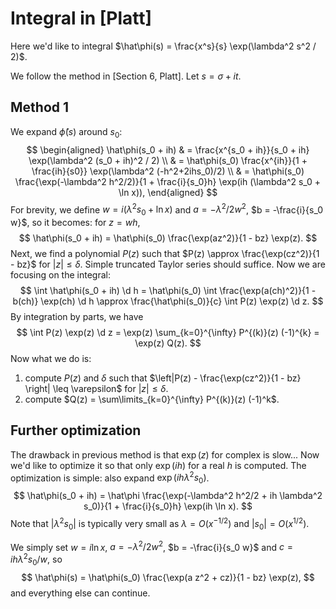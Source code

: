 $\newcommand{\d}{\mathrm{d}}$

# Integral in [Platt]

Here we'd like to integral $\hat\phi(s) = \frac{x^s}{s} \exp(\lambda^2 s^2 / 2)$. 

We follow the method in [Section 6, Platt]. Let $s = \sigma + it$. 

## Method 1

We expand $\hat\phi(s)$ around $s_0$:
$$
\begin{aligned}
\hat\phi(s_0 + ih) & = \frac{x^{s_0 + ih}}{s_0 + ih} \exp(\lambda^2 (s_0 + ih)^2 / 2) \\
 & = \hat\phi(s_0) \frac{x^{ih}}{1 + \frac{ih}{s0}} \exp(\lambda^2 (-h^2+2ihs_0)/2) \\
 & = \hat\phi(s_0) \frac{\exp(-\lambda^2 h^2/2)}{1 + \frac{i}{s_0}h} \exp(ih (\lambda^2 s_0 + \ln x)),
\end{aligned}
$$
For brevity, we define $w = i(\lambda^2 s_0 + \ln x)$ and $a = -\lambda^2 / 2w^2$, $b = -\frac{i}{s_0 w}$, so it becomes: for $z = wh$,
$$
\hat\phi(s_0 + ih) = \hat\phi(s_0) \frac{\exp(az^2)}{1 - bz} \exp(z).
$$
Next, we find a polynomial $P(z)$ such that $P(z) \approx \frac{\exp(cz^2)}{1 - bz}$ for $|z| \leq \delta$. Simple truncated Taylor series should suffice. Now we are focusing on the integral:
$$
\int \hat\phi(s_0 + ih) \d h = \hat\phi(s_0) \int \frac{\exp(a(ch)^2)}{1 - b(ch)} \exp(ch) \d h \approx \frac{\hat\phi(s_0)}{c} \int P(z) \exp(z) \d z.
$$
By integration by parts, we have
$$
\int P(z) \exp(z) \d z = \exp(z) \sum_{k=0}^{\infty} P^{(k)}(z) (-1)^{k} = \exp(z) Q(z).
$$
Now what we do is:

1. compute $P(z)$ and $\delta$ such that $\left|P(z) - \frac{\exp(cz^2)}{1 - bz} \right| \leq \varepsilon$ for $|z| \leq \delta$. 
2. compute $Q(z) = \sum\limits_{k=0}^{\infty} P^{(k)}(z) (-1)^k$.

## Further optimization

The drawback in previous method is that $\exp(z)$ for complex is slow... Now we'd like to optimize it so that only $\exp(ih)$ for a real $h$ is computed. The optimization is simple: also expand $\exp(ih \lambda^2 s_0)$. 
$$
\hat\phi(s_0 + ih)  = \hat\phi \frac{\exp(-\lambda^2 h^2/2 + ih \lambda^2 s_0)}{1 + \frac{i}{s_0}h} \exp(ih \ln x).
$$
Note that $|\lambda^2 s_0|$ is typically very small as $\lambda = O(x^{-1/2})$ and $|s_0| = O(x^{1/2})$.

We simply set $w = i \ln x$, $a = -\lambda^2 / 2w^2$, $b = -\frac{i}{s_0 w}$ and $c = i h \lambda^2 s_0/w$, so 
$$
\hat\phi(s) = \hat\phi(s_0) \frac{\exp(a z^2 + cz)}{1 - bz} \exp(z),
$$
and everything else can continue.

